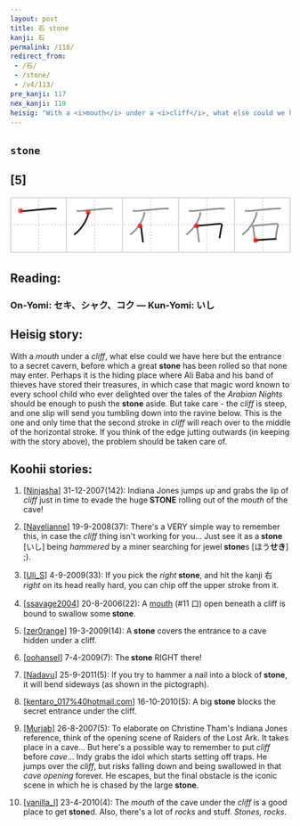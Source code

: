 ```yaml
---
layout: post
title: 石 stone
kanji: 石
permalink: /118/
redirect_from:
 - /石/
 - /stone/
 - /v4/113/
pre_kanji: 117
nex_kanji: 119
heisig: "With a <i>mouth</i> under a <i>cliff</i>, what else could we have here but the entrance to a secret cavern, before which a great <b>stone</b> has been rolled so that none may enter. Perhaps it is the hiding place where Ali Baba and his band of thieves have stored their treasures, in which case that magic word known to every school child who ever delighted over the tales of the <i>Arabian Nights</i> should be enough to push the <b>stone</b> aside. But take care - the <i>cliff</i> is steep, and one slip will send you tumbling down into the ravine below. This is the one and only time that the second stroke in <i>cliff</i> will reach over to the middle of the horizontal stroke. If you think of the edge jutting outwards (in keeping with the story above), the problem should be taken care of."
---
```


## `stone`

## [5]

<div class="stroke"><img src="../images/E79FB3.png" /></div>

## Reading:

### On-Yomi: セキ、シャク、コク &mdash; Kun-Yomi: いし

## Heisig story:

With a <i>mouth</i> under a <i>cliff</i>, what else could we have here but the entrance to a secret cavern, before which a great <b>stone</b> has been rolled so that none may enter. Perhaps it is the hiding place where Ali Baba and his band of thieves have stored their treasures, in which case that magic word known to every school child who ever delighted over the tales of the <i>Arabian Nights</i> should be enough to push the <b>stone</b> aside. But take care - the <i>cliff</i> is steep, and one slip will send you tumbling down into the ravine below. This is the one and only time that the second stroke in <i>cliff</i> will reach over to the middle of the horizontal stroke. If you think of the edge jutting outwards (in keeping with the story above), the problem should be taken care of.

## Koohii stories:

1) [<a href="http://kanji.koohii.com/profile/Ninjasha">Ninjasha</a>] 31-12-2007(142): Indiana Jones jumps up and grabs the lip of <em>cliff</em> just in time to evade the huge<strong> STONE</strong> rolling out of the <em>mouth</em> of the cave!

2) [<a href="http://kanji.koohii.com/profile/Nayelianne">Nayelianne</a>] 19-9-2008(37): There&#039;s a VERY simple way to remember this, in case the <em>cliff</em> thing isn&#039;t working for you... Just see it as a<strong> stone</strong> [いし] being <em>hammered</em> by a miner searching for jewel<strong> stone</strong>s [ほう<strong>せき</strong>] ;).

3) [<a href="http://kanji.koohii.com/profile/Uli_S">Uli_S</a>] 4-9-2009(33): If you pick the <em>right</em><strong> stone</strong>, and hit the kanji 右 <em>right</em> on its head really hard, you can chip off the upper stroke from it.

4) [<a href="http://kanji.koohii.com/profile/ssavage2004">ssavage2004</a>] 20-8-2006(22): A <a href="../11">mouth</a> (#11 口) open beneath a cliff is bound to swallow some<strong> stone</strong>.

5) [<a href="http://kanji.koohii.com/profile/zer0range">zer0range</a>] 19-3-2009(14): A<strong> stone</strong> covers the entrance to a cave hidden under a cliff.

6) [<a href="http://kanji.koohii.com/profile/oohansel">oohansel</a>] 7-4-2009(7): The<strong> stone</strong> RIGHT there!

7) [<a href="http://kanji.koohii.com/profile/Nadavu">Nadavu</a>] 25-9-2011(5): If you try to hammer a nail into a block of<strong> stone</strong>, it will bend sideways (as shown in the pictograph).

8) [<a href="http://kanji.koohii.com/profile/kentaro_017%40hotmail.com">kentaro_017%40hotmail.com</a>] 16-10-2010(5): A big <strong>stone</strong> blocks the secret entrance under the cliff.

9) [<a href="http://kanji.koohii.com/profile/Murjab">Murjab</a>] 26-8-2007(5): To elaborate on Christine Tham&#039;s Indiana Jones reference, think of the opening scene of Raiders of the Lost Ark. It takes place in a cave... But here&#039;s a possible way to remember to put <em>cliff</em> before <em>cave</em>... Indy grabs the idol which starts setting off traps. He jumps over the <em>cliff</em>, but risks falling down and being swallowed in that <em>cave opening</em> forever. He escapes, but the final obstacle is the iconic scene in which he is chased by the large <strong>stone</strong>.

10) [<a href="http://kanji.koohii.com/profile/vanilla_l">vanilla_l</a>] 23-4-2010(4): The <em>mouth</em> of the cave under the <em>cliff</em> is a good place to get<strong> stone</strong>d. Also, there&#039;s a lot of <em>rocks</em> and stuff. <em>Stones, rocks</em>.
